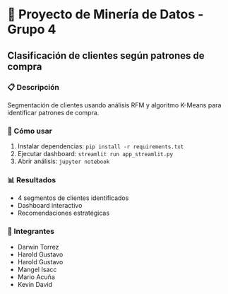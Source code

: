# 🎯 Proyecto de Minería de Datos - Grupo 4
## Clasificación de clientes según patrones de compra

### 📋 Descripción
Segmentación de clientes usando análisis RFM y algoritmo K-Means para identificar patrones de compra.

### 🚀 Cómo usar
1. Instalar dependencias: `pip install -r requirements.txt`
2. Ejecutar dashboard: `streamlit run app_streamlit.py`
3. Abrir análisis: `jupyter notebook`

### 📊 Resultados
- 4 segmentos de clientes identificados
- Dashboard interactivo
- Recomendaciones estratégicas

### 👥 Integrantes
- Darwin Torrez
- Harold Gustavo
- Harold Gustavo
- Mangel Isacc
- Mario Acuña
- Kevin David